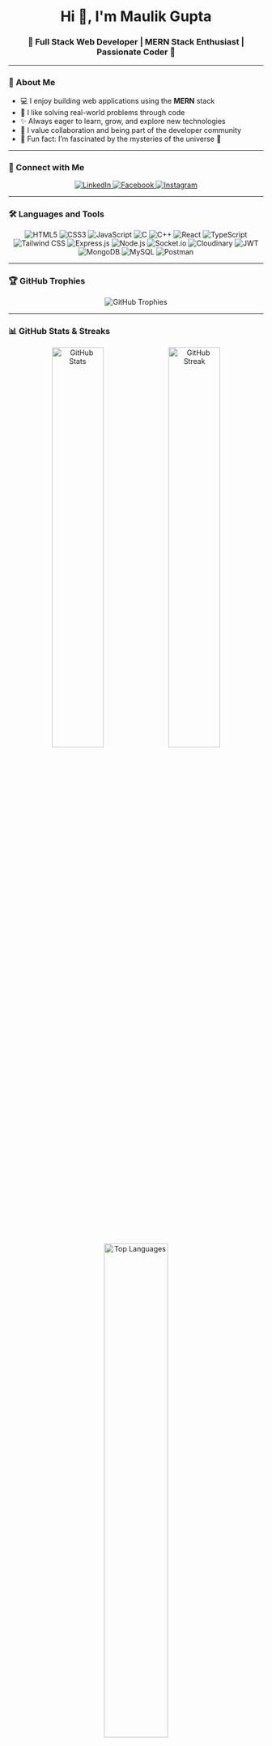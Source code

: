 <h1 align="center">
  Hi 👋, I'm Maulik Gupta
</h1>

<h3 align="center">
  🚀 Full Stack Web Developer | MERN Stack Enthusiast | Passionate Coder 🚀
</h3>

---

### 🌟 About Me

- 💻 I enjoy building web applications using the **MERN** stack  
- 🔧 I like solving real-world problems through code  
- ✨ Always eager to learn, grow, and explore new technologies  
- 🤝 I value collaboration and being part of the developer community  
- 🧩 Fun fact: I’m fascinated by the mysteries of the universe 🌌

---

### 🔗 Connect with Me

<p align="center">
  <a href="https://linkedin.com/in/guptamaulik27" target="_blank">
    <img src="https://img.shields.io/badge/LinkedIn-0077B5?style=for-the-badge&logo=linkedin&logoColor=white" alt="LinkedIn" />
  </a>
  <a href="https://fb.com/maulikg27" target="_blank">
    <img src="https://img.shields.io/badge/Facebook-1877F2?style=for-the-badge&logo=facebook&logoColor=white" alt="Facebook" />
  </a>
  <a href="https://instagram.com/_maulikgupta" target="_blank">
    <img src="https://img.shields.io/badge/Instagram-E4405F?style=for-the-badge&logo=instagram&logoColor=white" alt="Instagram" />
  </a>
</p>

---

### 🛠️ Languages and Tools

<p align="center">
  <img src="https://img.shields.io/badge/HTML5-E34F26?style=for-the-badge&logo=html5&logoColor=white" alt="HTML5"/>
  <img src="https://img.shields.io/badge/CSS3-1572B6?style=for-the-badge&logo=css3&logoColor=white" alt="CSS3"/>
  <img src="https://img.shields.io/badge/JavaScript-F7DF1E?style=for-the-badge&logo=javascript&logoColor=black" alt="JavaScript"/>
  <img src="https://img.shields.io/badge/C-00599C?style=for-the-badge&logo=c&logoColor=white" alt="C"/>
  <img src="https://img.shields.io/badge/C++-00599C?style=for-the-badge&logo=c%2B%2B&logoColor=white" alt="C++"/>
  <img src="https://img.shields.io/badge/React-20232A?style=for-the-badge&logo=react&logoColor=61DAFB" alt="React"/>
  <img src="https://img.shields.io/badge/TypeScript-3178C6?style=for-the-badge&logo=typescript&logoColor=white" alt="TypeScript"/>
  <img src="https://img.shields.io/badge/Tailwind_CSS-38B2AC?style=for-the-badge&logo=tailwind-css&logoColor=white" alt="Tailwind CSS"/>
  <img src="https://img.shields.io/badge/Express.js-000000?style=for-the-badge&logo=express&logoColor=white" alt="Express.js"/>
  <img src="https://img.shields.io/badge/Node.js-339933?style=for-the-badge&logo=nodedotjs&logoColor=white" alt="Node.js"/>
  <img src="https://img.shields.io/badge/Socket.io-010101?style=for-the-badge&logo=socketdotio&logoColor=white" alt="Socket.io"/>
  <img src="https://img.shields.io/badge/Cloudinary-3448C5?style=for-the-badge&logo=cloudinary&logoColor=white" alt="Cloudinary"/>
  <img src="https://img.shields.io/badge/JWT-000000?style=for-the-badge&logo=jsonwebtokens&logoColor=white" alt="JWT"/>
  <img src="https://img.shields.io/badge/MongoDB-47A248?style=for-the-badge&logo=mongodb&logoColor=white" alt="MongoDB"/>
  <img src="https://img.shields.io/badge/MySQL-4479A1?style=for-the-badge&logo=mysql&logoColor=white" alt="MySQL"/>
  <img src="https://img.shields.io/badge/Postman-FF6C37?style=for-the-badge&logo=postman&logoColor=white" alt="Postman"/>
</p>

---

### 🏆 GitHub Trophies

<p align="center">
  <img src="https://github-profile-trophy.vercel.app/?username=maulikgupta27&theme=radical&no-frame=true&no-bg=true" alt="GitHub Trophies"/>
</p>

---

### 📊 GitHub Stats & Streaks

<p align="center">
  <img src="https://github-readme-stats.vercel.app/api?username=maulikgupta27&show_icons=true&locale=en&theme=radical" alt="GitHub Stats" width="45%"/>
  <img src="https://github-readme-streak-stats.herokuapp.com/?user=maulikgupta27&theme=radical" alt="GitHub Streak" width="45%"/>
</p>

<p align="center">
  <img src="https://github-readme-stats.vercel.app/api/top-langs?username=maulikgupta27&show_icons=true&locale=en&layout=compact&theme=radical" alt="Top Languages" width="50%"/>
</p>

---

### 💬 Quote of the Day

<div align="center">
  <blockquote style="border-left: 4px solid #f9826c; background-color: #2b2b2b; padding: 1rem 1.5rem; color: #d1d1d1; border-radius: 6px; max-width: 600px; font-style: italic;">
    “Code is like humor. When you have to explain it, it’s bad.”  
    <br />
    <span style="display:block; text-align: right; margin-top: 0.5rem; font-weight: bold;">– Cory House</span>
  </blockquote>
</div>

